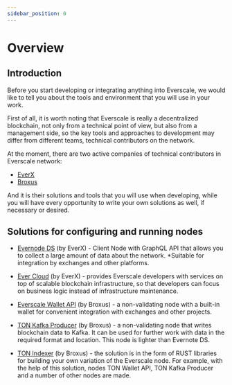 ```yaml
---
sidebar_position: 0
---
```


# Overview

## Introduction

Before you start developing or integrating anything into Everscale, we would like to tell you about the tools and environment that you will use in your work.

First of all, it is worth noting that Everscale is really a decentralized blockchain, not only from a technical point of view, but also from a management side, so the key tools and approaches to development may differ from different teams, technical contributors on the network.

At the moment, there are two active companies of technical contributors in Everscale network:

- [EverX](https://everx.dev/about)
- [Broxus](https://broxus.com/)


And it is their solutions and tools that you will use when developing, while you will have every opportunity to write your own solutions as well, if necessary or desired.

## Solutions for configuring and running nodes

- [Evernode DS](evernode-ds.md) (by EverX) - Client Node with GraphQL API that allows you to collect a large amount of data about the network.
*Suitable for integration by exchanges and other platforms.

- [Ever Cloud](evercloud.md) (by EverX) - provides Everscale developers with services on top of scalable blockchain infrastructure, so that developers can focus on business logic instead of infrastructure maintenance.

- [Everscale Wallet API](#todo) (by Broxus) - a non-validating node with a built-in wallet for convenient integration with exchanges and other projects.

- [TON Kafka Producer](ton-kafka.md) (by Broxus) - a non-validating node that writes blockchain data to Kafka. It can be used for further work with data in the required format and location. This node is lighter than Evernote DS.

- [TON Indexer](ton-inderxer.md) (by Broxus) - the solution is in the form of RUST libraries for building your own variation of the Everscale node. For example, with the help of this solution, nodes TON Wallet API, TON Kafka Producer and a number of other nodes are made.
